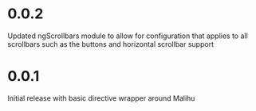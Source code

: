 # 0.0.2

Updated ngScrollbars module to allow for configuration that applies
to all scrollbars such as the buttons and horizontal scrollbar support

# 0.0.1

Initial release with basic directive wrapper around Malihu